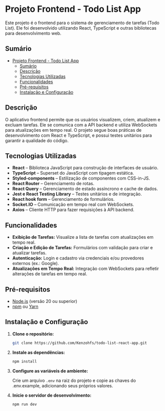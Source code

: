 # Projeto Frontend - Todo List App

Este projeto é o frontend para o sistema de gerenciamento de tarefas (Todo List). Ele foi desenvolvido utilizando React, TypeScript e outras bibliotecas para desenvolvimento web.

## Sumário

- [Projeto Frontend - Todo List App](#projeto-frontend---todo-list-app)
  - [Sumário](#sumário)
  - [Descrição](#descrição)
  - [Tecnologias Utilizadas](#tecnologias-utilizadas)
  - [Funcionalidades](#funcionalidades)
  - [Pré-requisitos](#pré-requisitos)
  - [Instalação e Configuração](#instalação-e-configuração)

## Descrição

O aplicativo frontend permite que os usuários visualizem, criem, atualizem e excluam tarefas. Ele se comunica com a API backend e utiliza WebSockets para atualizações em tempo real. O projeto segue boas práticas de desenvolvimento com React e TypeScript, e possui testes unitários para garantir a qualidade do código.

## Tecnologias Utilizadas

- **React** – Biblioteca JavaScript para construção de interfaces de usuário.
- **TypeScript** – Superset do JavaScript com tipagem estática.
- **Styled-components** – Estilização de componentes com CSS-in-JS.
- **React Router** – Gerenciamento de rotas.
- **React Query** – Gerenciamento de estado assíncrono e cache de dados.
- **Jest e React Testing Library** – Testes unitários e de integração.
- **React hook form** – Gerenciamento de formulários.
- **Socket.IO** – Comunicação em tempo real com WebSockets.
- **Axios** – Cliente HTTP para fazer requisições à API backend.

## Funcionalidades

- **Exibição de Tarefas:** Visualize a lista de tarefas com atualizações em tempo real.
- **Criação e Edição de Tarefas:** Formulários com validação para criar e atualizar tarefas.
- **Autenticação:** Login e cadastro via credenciais e/ou provedores externos (ex.: Google).
- **Atualizações em Tempo Real:** Integração com WebSockets para refletir alterações de tarefas em tempo real.

## Pré-requisitos

- [Node.js](https://nodejs.org/) (versão 20 ou superior)
- [npm](https://www.npmjs.com/) ou [Yarn](https://yarnpkg.com/)

## Instalação e Configuração

1. **Clone o repositório:**

   ```bash
   git clone https://github.com/Kenzohfs/todo-list-react-app.git
   ```

2. **Instale as dependências:**

   ```bash
   npm install
   ```

3. **Configure as variáveis de ambiente:**

   Crie um arquivo `.env` na raiz do projeto e copie as chaves do .env.example, adicionando seus próprios valores.

4. **Inicie o servidor de desenvolvimento:**

   ```bash
   npm run dev
   ```
